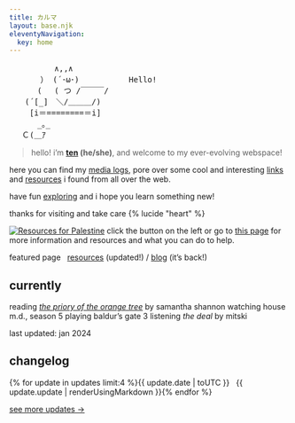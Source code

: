 ```yaml
---
title: カルマ
layout: base.njk
eleventyNavigation:
  key: home
---
```


<pre class="ascii">
　　　 　  ∧,,∧
　　　　） (´･ω･) 　 　 　 　Hello!
　　　 (　 ( つ /￣￣￣/　
　　(´[_]　＼/＿＿＿/)
　　 [i＝========＝i]
　　　 _｡_　 　
　 Ｃ(＿ｱ
</pre>

> hello! i’m **[ten](/about) (he/she)**, and welcome to my ever-evolving webspace!

here you can find my [media logs](/logs), pore over some cool and interesting [links](/links) and [resources](/resources) i found from all over the web.

have fun [exploring](/sitemap) and i hope you learn something new!

thanks for visiting and take care {% lucide "heart" %}

[![Resources for Palestine](/assets/img/standwith.png)](/resources/palestine) click the button on the left or go to [this page](/resources/palestine) for more information and resources and what you can do to help.

<p></p>

<div class="grid">
<span class="label">featured page&nbsp;&nbsp;</span>
<span><a href="/resources">resources</a> (updated!) / <a href="/blog">blog</a> (it’s back!)</span>
</div>

## currently

<div class="grid">
<span class="label">reading</span>
<span><em><a href="/logs/books/the-priory-of-the-orange-tree">the priory of the orange tree</a></em> by samantha shannon</span>
<span class="label">watching</span>
<span>house m.d., season 5</span>
<span class="label">playing</span>
<span>baldur’s gate 3</span>
<span class="label">listening</span>
<span><em>the deal</em> by mitski</span>
</div>

<p></p>

last updated: jan 2024

## changelog

<div class="grid">
{% for update in updates limit:4 %}<span class="label">{{ update.date | toUTC }} &nbsp;</span> <span>{{ update.update | renderUsingMarkdown }}</span>{% endfor %}
</div>
<p></p>

[see more updates ->](/changelog)
